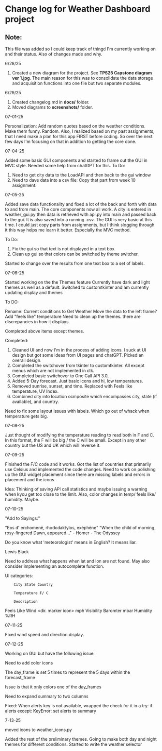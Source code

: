 # Change log for Weather Dashboard project

## Note:

This file was added so I could keep track of thingd I'm currently working on and their status. Also of changes 
made and why.

6/28/25

1. Created a new diagram for the project. See **TPS25 Capstone diagram ver 1.jpg**. The main reason for this was to consolidate the data storage and acquisition functions into one file but two separate modules. 

6/29/25

1. Created changelog.md in **docs/** folder.
2. Moved diagrams to **screenshots/** folder.

07-01-25

Personalization: Add random quotes based on the weather conditions. Make them funny. Random.
Also, I realized based on my past assignments, that I need make a plan for this app FIRST before coding. So over the next few days I'm focusing on that in addition to getting the core done.

07-04-25

Added some basic GUI components and started to frame out the GUI in MVC style. Needed some help from chatGPT for this.
To Do:

1. Need to get city data to the LoadAPI and then back to the gui window
2. Need to dave data into a csv file: Copy that part from week 10 assignment.

07-05-25

Added save data functionality and fixed a lot of the back and forth with data to and from main.
The core components now all work. A city is entered in weather_gui.py then data is retrieved with api.py into main and passed back to the gui. It is also saved into a running .csv. The GUI is very basic at this time. I could just copy parts from assignments, but I think slogging through it this way helps me learn it better. Especially the MVC method. 

To Do:

1. Fix the gui so that text is not displayed in a text box.
2. Clean up gui so that colors can be switched by theme switcher.

Started to change over the results from one text box to a set of labels.

07-06-25

Started working on the the Themes feature
Currently have dark and light themes as well as a default.
Switched to customtkinter and am currently updating display and themes

To DO:

Rename: Current conditions to Get Weather
Move the data to the left frame?
Add "feels like" temperature
Need to clean up the themes. there are discrepancies in how it displays. 

Completed above items except themes.

Completed:

1. Cleaned UI and now I'm in the process of adding icons. I suck at UI design but got some ideas from UI pages and chatGPT. Picked an overall design.
2. Completed the switchover from tkinter to customtkinter. All except menus which are not implemented in ctk.
3. Completed basic switchover to One Call API 3.0,
4. Added 5-Day forecast. Just basic icons and hi, low temperatures.
5. Removed sunrise, sunset, and time. Replaced with Feels like temperature, UV Index.
6. Combined city into location ocmposite which encompasses city, state (if available), and country.

Need to fix some layout issues with labels. Which go out of whack when temperature gets big.

07-08-25

Just thought of modifying the temperature reading to read both in F and C. In this
format, the F will be big / the C will be small. Except in any other country but the US and UK which will reverse it.

07-09-25

Finished the F/C code and it works. Got the list of countries that primarily use Celsius and implemented
the code changes. Need to work on polishing up the GUI widget placement since there are missing labels 
and errors in placement and the icons.

Idea: Thinking of saving API call statistics and maybe issuing a warning when kyou get too close to the limit. 
Also, color changes in temp/ feels like/ humidity. Maybe. 

07-10-25

"Add to Sayings:"

"Eos d' erchomenē, rhododaktylos, exéphēne"
"When the child of morning, rosy-fingered Dawn, appeared..." - Homer - The Odyssey

Do you know what 'meteorologist' means in English? It means liar.

Lewis Black

Need to address what happens when lat and lon are not found. May also consider implementing an autocomplete function.

UI categories:

        City State Country

        Temperature F/ C

        Description

Feels Like <temp> Wind <dir. marker icon> <speed> mph
Visibility Baromter <pressure> mbar   Humidity %RH

07-11-25

Fixed wind speed and direction display.

07-12-25

Working on GUI but have the following issue:

Need to add color icons

The day_frame is set 5 times to represent the 5 days within the forecast_frame

Issue is that it only colors one of the day_frames

Need to expand summary to two columns


Fixed: When alerts key is not available, wrapped the check for it in a
try: 
   if alerts
except:
   KeyError:
   set alerts to summary    


7-13-25

moved icons to weather_icons.py

Added the rest of the preliminary themes.
Going to make both day and night themes for different conditions.
Started to write the weather selector


